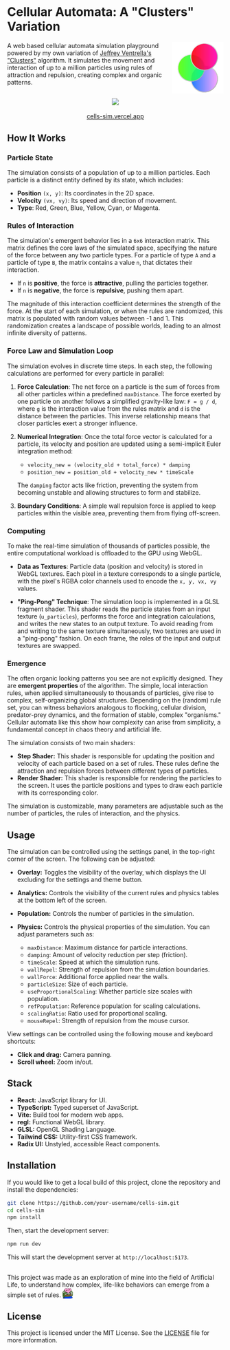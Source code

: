# Cellular Automata: A "Clusters" Variation

<img src="./docs/assets/img/logo.png" alt="Cells Sim Logo" width="120" align="right" />

A web based cellular automata simulation playground powered by my own variation of [Jeffrey Ventrella's "Clusters"](http://www.ventrella.com/Clusters) algorithm. It simulates the movement and interaction of up to a million particles using rules of attraction and repulsion, creating complex and organic patterns.

##

<div align="center">
    <img src="./docs/assets/img/showcase.gif" auto>
    <p><a href="http://cells-sim.vercel.app">cells-sim.vercel.app</a></p>
</div>

## How It Works

### Particle State

The simulation consists of a population of up to a million particles. Each particle is a distinct entity defined by its state, which includes:

- **Position** `(x, y)`: Its coordinates in the 2D space.
- **Velocity** `(vx, vy)`: Its speed and direction of movement.
- **Type**: Red, Green, Blue, Yellow, Cyan, or Magenta.

### Rules of Interaction

The simulation's emergent behavior lies in a `6x6` interaction matrix. This matrix defines the core laws of the simulated space, specifying the nature of the force between any two particle types. For a particle of type `A` and a particle of type `B`, the matrix contains a value `n`, that dictates their interaction.

- If `n` is **positive**, the force is **attractive**, pulling the particles together.
- If `n` is **negative**, the force is **repulsive**, pushing them apart.

The magnitude of this interaction coefficient determines the strength of the force. At the start of each simulation, or when the rules are randomized, this matrix is populated with random values between -1 and 1. This randomization creates a landscape of possible worlds, leading to an almost infinite diversity of patterns.

<!-- TODO: Add an image here showing the 6x6 grid of the rules matrix, perhaps with colors indicating attraction (warm colors like red/yellow) and repulsion (cool colors like blue/purple). -->

### Force Law and Simulation Loop

The simulation evolves in discrete time steps. In each step, the following calculations are performed for every particle in parallel:

1.  **Force Calculation**: The net force on a particle is the sum of forces from all other particles within a predefined `maxDistance`. The force exerted by one particle on another follows a simplified gravity-like law: `F = g / d`, where `g` is the interaction value from the rules matrix and `d` is the distance between the particles. This inverse relationship means that closer particles exert a stronger influence.

2.  **Numerical Integration**: Once the total force vector is calculated for a particle, its velocity and position are updated using a semi-implicit Euler integration method:

    - `velocity_new = (velocity_old + total_force) * damping`
    - `position_new = position_old + velocity_new * timeScale`

    The `damping` factor acts like friction, preventing the system from becoming unstable and allowing structures to form and stabilize.

3.  **Boundary Conditions**: A simple wall repulsion force is applied to keep particles within the visible area, preventing them from flying off-screen.

<!-- TODO: Add a diagram here illustrating two particles of different types, their distance 'd', and the resulting force vector 'F' between them. Show both an attractive (g > 0) and a repulsive (g < 0) case. -->

### Computing

To make the real-time simulation of thousands of particles possible, the entire computational workload is offloaded to the GPU using WebGL.

- **Data as Textures**: Particle data (position and velocity) is stored in WebGL textures. Each pixel in a texture corresponds to a single particle, with the pixel's RGBA color channels used to encode the `x, y, vx, vy` values.

- **"Ping-Pong" Technique**: The simulation loop is implemented in a GLSL fragment shader. This shader reads the particle states from an input texture (`u_particles`), performs the force and integration calculations, and writes the new states to an output texture. To avoid reading from and writing to the same texture simultaneously, two textures are used in a "ping-pong" fashion. On each frame, the roles of the input and output textures are swapped.

### Emergence

The often organic looking patterns you see are not explicitly designed. They are **emergent properties** of the algorithm. The simple, local interaction rules, when applied simultaneously to thousands of particles, give rise to complex, self-organizing global structures. Depending on the (random) rule set, you can witness behaviors analogous to flocking, cellular division, predator-prey dynamics, and the formation of stable, complex "organisms." Cellular automata like this show how complexity can arise from simplicity, a fundamental concept in chaos theory and artificial life.

<!-- TODO: Add a gallery of screenshots here showcasing different emergent patterns from different random rule sets. For example, one showing tight clusters, one showing swirling galaxies, and one showing filament-like structures. -->

The simulation consists of two main shaders:

- **Step Shader:** This shader is responsible for updating the position and velocity of each particle based on a set of rules. These rules define the attraction and repulsion forces between different types of particles.
- **Render Shader:** This shader is responsible for rendering the particles to the screen. It uses the particle positions and types to draw each particle with its corresponding color.

The simulation is customizable, many parameters are adjustable such as the number of particles, the rules of interaction, and the physics.

## Usage

The simulation can be controlled using the settings panel, in the top-right corner of the screen. The following can be adjusted:

- **Overlay:** Toggles the visibility of the overlay, which displays the UI excluding for the settings and theme button.
- **Analytics:** Controls the visibility of the current rules and physics tables at the bottom left of the screen.
- **Population:** Controls the number of particles in the simulation.
- **Physics:** Controls the physical properties of the simulation. You can adjust parameters such as:

  - `maxDistance`: Maximum distance for particle interactions.
  - `damping`: Amount of velocity reduction per step (friction).
  - `timeScale`: Speed at which the simulation runs.
  - `wallRepel`: Strength of repulsion from the simulation boundaries.
  - `wallForce`: Additional force applied near the walls.
  - `particleSize`: Size of each particle.
  - `useProportionalScaling`: Whether particle size scales with population.
  - `refPopulation`: Reference population for scaling calculations.
  - `scalingRatio`: Ratio used for proportional scaling.
  - `mouseRepel`: Strength of repulsion from the mouse cursor.

View settings can be controlled using the following mouse and keyboard shortcuts:

- **Click and drag:** Camera panning.
- **Scroll wheel:** Zoom in/out.

## Stack

- **React:** JavaScript library for UI.
- **TypeScript:** Typed superset of JavaScript.
- **Vite:** Build tool for modern web apps.
- **regl:** Functional WebGL library.
- **GLSL:** OpenGL Shading Language.
- **Tailwind CSS:** Utility-first CSS framework.
- **Radix UI:** Unstyled, accessible React components.

## Installation

If you would like to get a local build of this project, clone the repository and install the dependencies:

```bash
git clone https://github.com/your-username/cells-sim.git
cd cells-sim
npm install
```

Then, start the development server:

```bash
npm run dev
```

This will start the development server at `http://localhost:5173`.

##

This project was made as an exploration of mine into the field of Artificial Life, to understand how complex, life-like behaviors can emerge from a simple set of rules. <img src="./docs/assets/img/peepo_heart.png" alt="Peepo Heart" width="24" height="24" style="vertical-align: text-bottom; display: inline;">

## License

This project is licensed under the MIT License. See the [LICENSE](./LICENSE) file for more information.
